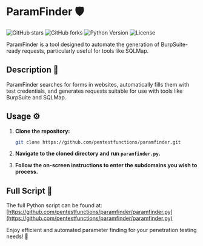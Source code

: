 # ParamFinder 🛡️

![GitHub stars](https://img.shields.io/github/stars/pentestfunctions/paramfinder?style=social)
![GitHub forks](https://img.shields.io/github/forks/pentestfunctions/paramfinder?style=social)
![Python Version](https://img.shields.io/badge/python-3.x-blue.svg)
![License](https://img.shields.io/badge/license-MIT-green.svg)

ParamFinder is a tool designed to automate the generation of BurpSuite-ready requests, particularly useful for tools like SQLMap. 

## Description 📖

ParamFinder searches for forms in websites, automatically fills them with test credentials, and generates requests suitable for use with tools like BurpSuite and SQLMap.

## Usage ⚙️

1. **Clone the repository:**
   ```bash
   git clone https://github.com/pentestfunctions/paramfinder.git
   ```

2. **Navigate to the cloned directory and run `paramfinder.py`.**

3. **Follow the on-screen instructions to enter the subdomains you wish to process.**

## Full Script 📜

The full Python script can be found at:
[https://github.com/pentestfunctions/paramfinder/paramfinder.py](https://github.com/pentestfunctions/paramfinder/paramfinder.py)

Enjoy efficient and automated parameter finding for your penetration testing needs! 🚀
